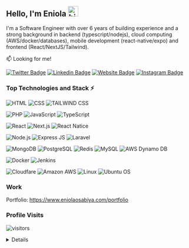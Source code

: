 ## Hello, I'm Eniola <img src="https://emoji.slack-edge.com/T02HBS55FCG/cool-doge/aa3c8fd9037a0604.gif" width="28" alt="hi">

I'm a Software Engineer with over 6 years of building experience and a strong background in backend (typescript/nodejs), cloud computing (AWS/docker/databases), mobile development (react-native/expo) and frontend (React/NextJS/Tailwind).

:mailbox: Looking for me!


[![Twitter Badge](https://img.shields.io/badge/-@eni4sure-1DA1F2?style=flat&logo=twitter&logoColor=white)](https://twitter.com/eni4sure)
[![Linkedin Badge](https://img.shields.io/badge/-Eniola_Osabiya-0e76a8?style=flat&logo=linkedin&logoColor=white)](https://www.linkedin.com/in/eniola-osabiya/)
[![Website Badge](https://img.shields.io/badge/website-000000?style=flat&logo=About.me&logoColor=white)](https://eniolaosabiya.com)
[![Instagram Badge](https://img.shields.io/badge/-@eni4sure-e84393?style=flat&logo=instagram&logoColor=white)](https://instagram.com/eni4sure)


### Top Technologies and Stack ⚡️

![HTML](https://img.shields.io/badge/HTML-239120?style=for-the-badge&logo=html5&logoColor=white)
![CSS](https://img.shields.io/badge/CSS3-1572B6?style=for-the-badge&logo=css3&logoColor=white)
![TAILWIND CSS](https://img.shields.io/badge/Tailwind_CSS-38B2AC?style=for-the-badge&logo=tailwind-css&logoColor=white)

![PHP](https://img.shields.io/badge/PHP-777BB4?style=for-the-badge&logo=php&logoColor=white)
![JavaScript](https://img.shields.io/badge/JavaScript-F7DF1E?style=for-the-badge&logo=javascript&logoColor=black)
![TypeScript](https://img.shields.io/badge/TypeScript-007ACC?style=for-the-badge&logo=typescript&logoColor=white)

![React](https://img.shields.io/badge/React-20232A?style=for-the-badge&logo=react&logoColor=61DAFB)
![Next.js](https://img.shields.io/static/v1?style=for-the-badge&message=Next.js&color=000000&logo=Next.js&logoColor=FFFFFF&label=)
![React Natice](https://img.shields.io/badge/React_Native-20232A?style=for-the-badge&logo=react&logoColor=61DAFB)

![Node.js](https://img.shields.io/badge/Node.js-339933?style=for-the-badge&logo=node.js&logoColor=white)
![Express JS](https://img.shields.io/badge/Express.js-404D59?style=for-the-badge)
![Laravel](https://img.shields.io/badge/Laravel-FF2D20?style=for-the-badge&logo=laravel&logoColor=white)


![MongoDB](https://img.shields.io/badge/MongoDB-4EA94B?style=for-the-badge&logo=mongodb&logoColor=white)
![PostgreSQL](https://img.shields.io/badge/PostgreSQL-316192?style=for-the-badge&logo=postgresql&logoColor=white)
![Redis](https://img.shields.io/badge/redis-%23DD0031.svg?&style=for-the-badge&logo=redis&logoColor=white)
![MySQL](https://img.shields.io/badge/MySQL-4479A1?style=for-the-badge&logo=mysql&logoColor=white)
![AWS Dynamo DB](https://img.shields.io/badge/Amazon%20DynamoDB-4053D6?style=for-the-badge&logo=Amazon%20DynamoDB&logoColor=white)


![Docker](https://img.shields.io/static/v1?style=for-the-badge&message=Docker&color=2496ED&logo=Docker&logoColor=FFFFFF&label=)
![Jenkins](https://img.shields.io/badge/Jenkins-D24939?style=for-the-badge&logo=Jenkins&logoColor=white)



![Cloudfare](https://img.shields.io/badge/Cloudflare-F38020?style=for-the-badge&logo=Cloudflare&logoColor=white)
![Amazon AWS](https://img.shields.io/badge/Amazon_AWS-232F3E?style=for-the-badge&logo=amazon-aws&logoColor=white)
![Linux](https://img.shields.io/badge/Linux-FCC624?style=for-the-badge&logo=linux&logoColor=black)
![Ubuntu OS](https://img.shields.io/badge/Ubuntu-E95420?style=for-the-badge&logo=ubuntu&logoColor=white)

### Work

Portfolio: https://www.eniolaosabiya.com/portfolio

### Profile Visits

![visitors](https://komarev.com/ghpvc/?username=eni4sure)

<details>

### Github Stats

![Github stats](https://github-readme-stats.vercel.app/api?username=eni4sure&count_private=true&theme=dark&hide=contribs,issues)

</details>
